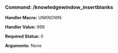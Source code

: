 ### Command: /knowledgewindow_insertblanks

**Handler Macro:** UNKNOWN

**Handler Value:** 999

**Required Status:** 0

**Arguments:**
None
